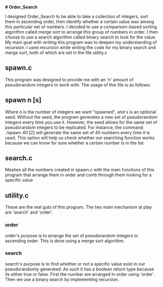 **# Order_Search**

I designed Order_Search to be able to take a collection of integers, sort them in ascending order, then identify whether a certain value was among this particular set of numbers. I decided to use a comparison-based sorting algorithm called merge sort to arrange this group of numbers in order. I then choose to use a search algorithm called binary search to look for the value.
My main goal with writing this program was to deepen my understanding of recursion. I used recursion while writing the code for my binary search and merge sort, both of which are set in the file utility.c

## spawn.c

This program was designed to provide me with an 'n' amount of pseudorandom integers to work with. The usage of this file is as follows:

## spawn n [s]

Where n is the number of integers we want "spawned", and s is an optional seed. 
Without the seed, the program generates a new set of pseudorandom integers every time you use it. However, the seed allows for the same set of pseudorandom integers to be replicated. For instance, the command:  ./spawn 40 [2] will generate the same set of 40 numbers every time it is used. 
This option will help us check whether our searching function works because we can know for sure whether a certain number is in the list.  
## search.c 

Meshes all the numbers created in spawn.c with the main functions of this program that arrange them in order and comb through them looking for a specific value 

## utility.c

These are the real guts of this program. The two main mechanism at play are 'search' and 'order'.

### order
order's purpose is to arrange the set of pseudorandom integers in ascending order. This is done using a merge sort algorithm.
 
### search
search's purpose is to find whether or not a specific value exist in our pseudorandomly generated. As such it has a boolean return type because its either true or false. First the number are arranged in order using 'order'. Then we use a binary search by implementing recursion. 

